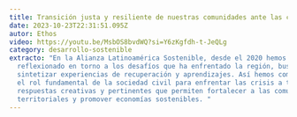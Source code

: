 ```yaml
---
title: Transición justa y resiliente de nuestras comunidades ante las crisis
date: 2023-10-23T22:31:51.095Z
autor: Ethos
video: https://youtu.be/MsbOS8bvdWQ?si=Y6zKgfdh-t-JeQLg
category: desarrollo-sostenible
extracto: "En la Alianza Latinoamérica Sostenible, desde el 2020 hemos
  reflexionado en torno a los desafíos que ha enfrentado la región, buscando
  sintetizar experiencias de recuperación y aprendizajes. Así hemos comprendido
  el rol fundamental de la sociedad civil para enfrentar las crisis a través de
  respuestas creativas y pertinentes que permiten fortalecer a las comunidades
  territoriales y promover economías sostenibles. "
---
```

